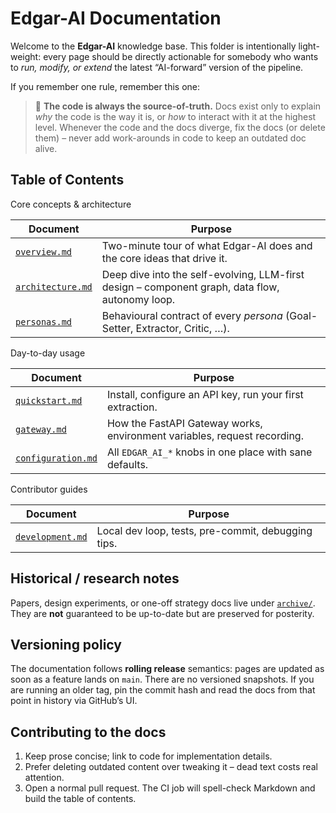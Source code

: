 Edgar-AI Documentation
======================

Welcome to the **Edgar-AI** knowledge base.  This folder is intentionally
light-weight: every page should be directly actionable for somebody who wants
to *run, modify, or extend* the latest “AI-forward” version of the pipeline.

If you remember one rule, remember this one:

> 📌  **The code is always the source-of-truth.**  Docs exist only to explain
>     *why* the code is the way it is, or *how* to interact with it at the
>     highest level.  Whenever the code and the docs diverge, fix the docs (or
>     delete them) – never add work-arounds in code to keep an outdated doc
>     alive.

Table of Contents
-----------------

Core concepts & architecture

| Document | Purpose |
|----------|---------|
| [`overview.md`](overview.md) | Two-minute tour of what Edgar-AI does and the core ideas that drive it. |
| [`architecture.md`](architecture.md) | Deep dive into the self-evolving, LLM-first design – component graph, data flow, autonomy loop. |
| [`personas.md`](personas.md) | Behavioural contract of every *persona* (Goal-Setter, Extractor, Critic, …). |

Day-to-day usage

| Document | Purpose |
|----------|---------|
| [`quickstart.md`](quickstart.md) | Install, configure an API key, run your first extraction. |
| [`gateway.md`](gateway.md) | How the FastAPI Gateway works, environment variables, request recording. |
| [`configuration.md`](configuration.md) | All `EDGAR_AI_*` knobs in one place with sane defaults. |

Contributor guides

| Document | Purpose |
|----------|---------|
| [`development.md`](development.md) | Local dev loop, tests, pre-commit, debugging tips. |

Historical / research notes
---------------------------

Papers, design experiments, or one-off strategy docs live under
[`archive/`](archive/).  They are **not** guaranteed to be up-to-date but are
preserved for posterity.


Versioning policy
-----------------

The documentation follows **rolling release** semantics: pages are updated as
soon as a feature lands on `main`.  There are no versioned snapshots.  If you
are running an older tag, pin the commit hash and read the docs from that
point in history via GitHub’s UI.


Contributing to the docs
------------------------

1. Keep prose concise; link to code for implementation details.
2. Prefer deleting outdated content over tweaking it – dead text costs real
   attention.
3. Open a normal pull request.  The CI job will spell-check Markdown and build
   the table of contents.

